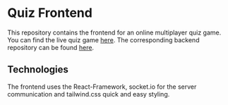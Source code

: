 # Quiz Frontend
This repository contains the frontend for an online multiplayer quiz game. You can find the live quiz game [here](https://quiz.bwiggenhauser.de). The corresponding backend repository can be found [here](https://github.com/bwiggenhauser/quiz-backend).

## Technologies
The frontend uses the React-Framework, socket.io for the server communication and tailwind.css quick and easy styling.
